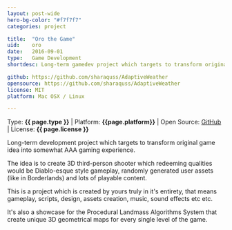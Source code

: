 ```yaml
---
layout: post-wide
hero-bg-color: "#f7f7f7"
categories: project

title:  "Oro the Game"
uid:    oro
date:   2016-09-01
type:   Game Development
shortdesc: Long-term gamedev project which targets to transform original game idea into somewhat AAA gaming feel. Developed in Unity. 

github: https://github.com/sharaquss/AdaptiveWeather
opensource: https://github.com/sharaquss/AdaptiveWeather
license: MIT
platform: Mac OSX / Linux

---
```


<p class="meta">Type: <strong>{{ page.type }}</strong>  |  Platform: <strong>{{page.platform}}</strong>  |  Open Source: <a href="{{page.github}}">GitHub</a>  |  License: <strong>{{ page.license }}</strong></p>

<p> Long-term development project which targets to transform original game idea into somewhat AAA gaming experience. <p>

<p> The idea is to create 3D third-person shooter which redeeming qualities would be Diablo-esque style gameplay, randomly generated user assets (like in Borderlands) and lots of playable content.</p>

<p> This is a project which is created by yours truly in it's entirety, that means gameplay, scripts, design, assets creation, music, sound effects etc etc.</p>


<p> It's also a showcase for the Procedural Landmass Algorithms System that create unique 3D geometrical maps for every single level of the game.</p>
